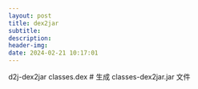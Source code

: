 ```yaml
---
layout: post
title: dex2jar
subtitle: 
description: 
header-img: 
date: 2024-02-21 10:17:01
---
```


d2j-dex2jar classes.dex # 生成 classes-dex2jar.jar 文件